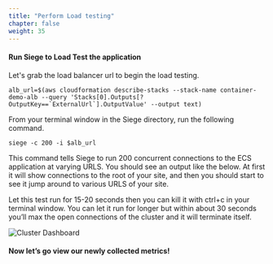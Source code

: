 ```yaml
---
title: "Perform Load testing"
chapter: false
weight: 35
---
```


#### Run Siege to Load Test the application 

Let's grab the load balancer url to begin the load testing.

```
alb_url=$(aws cloudformation describe-stacks --stack-name container-demo-alb --query 'Stacks[0].Outputs[?OutputKey==`ExternalUrl`].OutputValue' --output text)
```

From your terminal window in the Siege directory, run the following command. 

```
siege -c 200 -i $alb_url
```

This command tells Siege to run 200 concurrent connections to the ECS application at varying URLS. You should see an output like the below. At first it will show connections to the root of your site, and then you should start to see it jump around to various URLS of your site.

Let this test run for 15-20 seconds then you can kill it with ctrl+c in your terminal window. You can let it run for longer but within about 30 seconds you’ll max the open connections of the cluster and it will terminate itself.

![Cluster Dashboard](/images/ContainerInsights15.png)

#### Now let’s go view our newly collected metrics!

